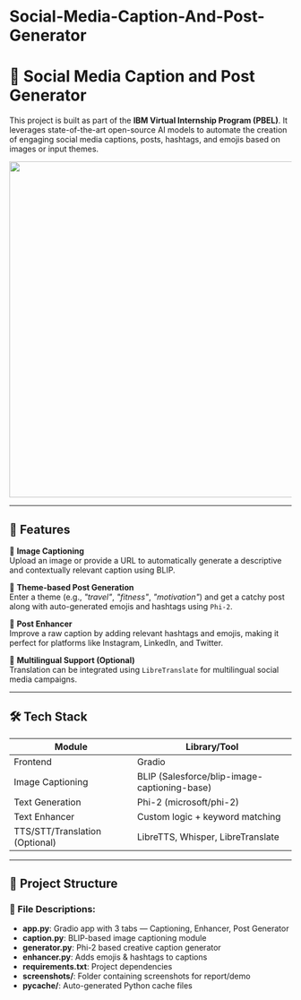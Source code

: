 # Social-Media-Caption-And-Post-Generator
# 🧠 Social Media Caption and Post Generator

This project is built as part of the **IBM Virtual Internship Program (PBEL)**. It leverages state-of-the-art open-source AI models to automate the creation of engaging social media captions, posts, hashtags, and emojis based on images or input themes.

<p align="center">
  <img src="screenshots/app_ui.png" width="600"/>
</p>

---

## 🚀 Features

🔹 **Image Captioning**  
Upload an image or provide a URL to automatically generate a descriptive and contextually relevant caption using BLIP.

🔹 **Theme-based Post Generation**  
Enter a theme (e.g., *"travel"*, *"fitness"*, *"motivation"*) and get a catchy post along with auto-generated emojis and hashtags using `Phi-2`.

🔹 **Post Enhancer**  
Improve a raw caption by adding relevant hashtags and emojis, making it perfect for platforms like Instagram, LinkedIn, and Twitter.

🔹 **Multilingual Support (Optional)**  
Translation can be integrated using `LibreTranslate` for multilingual social media campaigns.

---

## 🛠️ Tech Stack

| Module | Library/Tool |
|--------|--------------|
| Frontend | Gradio |
| Image Captioning | BLIP (Salesforce/blip-image-captioning-base) |
| Text Generation | Phi-2 (microsoft/phi-2) |
| Text Enhancer | Custom logic + keyword matching |
| TTS/STT/Translation (Optional) | LibreTTS, Whisper, LibreTranslate |

---

## 📂 Project Structure


### 📝 File Descriptions:

- **app.py**: Gradio app with 3 tabs — Captioning, Enhancer, Post Generator  
- **caption.py**: BLIP-based image captioning module  
- **generator.py**: Phi-2 based creative caption generator  
- **enhancer.py**: Adds emojis & hashtags to captions  
- **requirements.txt**: Project dependencies  
- **screenshots/**: Folder containing screenshots for report/demo  
- **__pycache__/**: Auto-generated Python cache files





